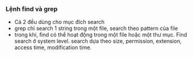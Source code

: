 ### Lệnh find và grep

- Cả 2 đều dùng cho mục đích search
- grep chỉ search 1 string trong một file, search theo pattern của file
- trong khi, find có thể hoạt động trong một file hoặc một thư mục. Find search ở system level. search dựa theo size, permission, extension, access time, modification time.
